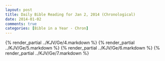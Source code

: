 ```yaml
---
layout: post
title: Daily Bible Reading for Jan 2, 2014 (Chronological)
date: 2014-01-02
comments: true
categories: [Bible in a Year - Chron]
---
```

{% render_partial ../KJV/Ge/4.markdown %}
{% render_partial ../KJV/Ge/5.markdown %}
{% render_partial ../KJV/Ge/6.markdown %}
{% render_partial ../KJV/Ge/7.markdown %}
